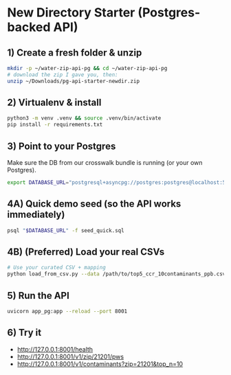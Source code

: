 # New Directory Starter (Postgres-backed API)

## 1) Create a fresh folder & unzip
```bash
mkdir -p ~/water-zip-api-pg && cd ~/water-zip-api-pg
# download the zip I gave you, then:
unzip ~/Downloads/pg-api-starter-newdir.zip
```

## 2) Virtualenv & install
```bash
python3 -m venv .venv && source .venv/bin/activate
pip install -r requirements.txt
```

## 3) Point to your Postgres
Make sure the DB from our crosswalk bundle is running (or your own Postgres).
```bash
export DATABASE_URL="postgresql+asyncpg://postgres:postgres@localhost:5432/water"
```

## 4A) Quick demo seed (so the API works immediately)
```bash
psql "$DATABASE_URL" -f seed_quick.sql
```

## 4B) (Preferred) Load your real CSVs
```bash
# Use your curated CSV + mapping
python load_from_csv.py --data /path/to/top5_ccr_10contaminants_ppb.csv --zipmap /path/to/zip_to_pws_expanded.csv
```

## 5) Run the API
```bash
uvicorn app_pg:app --reload --port 8001
```

## 6) Try it
- http://127.0.0.1:8001/health
- http://127.0.0.1:8001/v1/zip/21201/pws
- http://127.0.0.1:8001/v1/contaminants?zip=21201&top_n=10
